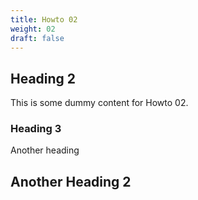 ```yaml
---
title: Howto 02
weight: 02
draft: false
---
```


## Heading 2

This is some dummy content for Howto 02.

### Heading 3

Another heading

## Another Heading 2

